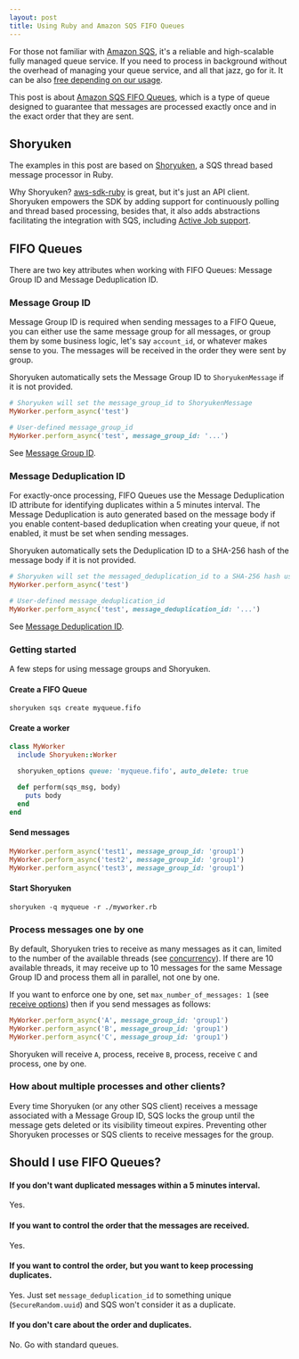 ```yaml
---
layout: post
title: Using Ruby and Amazon SQS FIFO Queues
---
```


For those not familiar with [Amazon SQS](https://aws.amazon.com/sqs/), it's a reliable and high-scalable fully managed queue service. If you need to process in background without the overhead of managing your queue service, and all that jazz, go for it. It can be also [free depending on our usage](https://aws.amazon.com/sqs/pricing/).

This post is about [Amazon SQS FIFO Queues](https://docs.aws.amazon.com/AWSSimpleQueueService/latest/SQSDeveloperGuide/FIFO-queues.html), which is a type of queue designed to guarantee that messages are processed exactly once and in the exact order that they are sent.

## Shoryuken

The examples in this post are based on [Shoryuken](https://github.com/phstc/shoryuken), a SQS thread based message processor in Ruby.

Why Shoryuken? [aws-sdk-ruby](https://github.com/aws/aws-sdk-ruby) is great, but it's just an API client. Shoryuken empowers the SDK by adding support for continuously polling and thread based processing, besides that, it also adds abstractions facilitating the integration with SQS, including [Active Job support](https://github.com/phstc/shoryuken/wiki/Rails-Integration-Active-Job). 

## FIFO Queues

There are two key attributes when working with FIFO Queues: Message Group ID and Message Deduplication ID.

### Message Group ID

Message Group ID is required when sending messages to a FIFO Queue, you can either use the same message group for all messages, or group them by some business logic, let's say `account_id`, or whatever makes sense to you. The messages will be received in the order they were sent by group.

Shoryuken automatically sets the Message Group ID to `ShoryukenMessage` if it is not provided.

```ruby
# Shoryuken will set the message_group_id to ShoryukenMessage
MyWorker.perform_async('test') 

# User-defined message_group_id
MyWorker.perform_async('test', message_group_id: '...')
```

See [Message Group ID](https://docs.aws.amazon.com/AWSSimpleQueueService/latest/SQSDeveloperGuide/FIFO-queues.html#FIFO-queues-message-order).

### Message Deduplication ID

For exactly-once processing, FIFO Queues use the Message Deduplication ID attribute for identifying duplicates within a 5 minutes interval. The Message Deduplication is auto generated based on the message body if you enable content-based deduplication when creating your queue, if not enabled, it must be set when sending messages.

Shoryuken automatically sets the Deduplication ID to a SHA-256 hash of the message body if it is not provided.

```ruby
# Shoryuken will set the messaged_deduplication_id to a SHA-256 hash using the message body
MyWorker.perform_async('test') 

# User-defined message_deduplication_id
MyWorker.perform_async('test', message_deduplication_id: '...')
```

See [Message Deduplication ID](https://docs.aws.amazon.com/AWSSimpleQueueService/latest/SQSDeveloperGuide/FIFO-queues.html#FIFO-queues-exactly-once-processing).


### Getting started

A few steps for using message groups and Shoryuken.

#### Create a FIFO Queue

```shell
shoryuken sqs create myqueue.fifo
```

#### Create a worker

```ruby
class MyWorker
  include Shoryuken::Worker

  shoryuken_options queue: 'myqueue.fifo', auto_delete: true

  def perform(sqs_msg, body)
    puts body
  end
end
```

#### Send messages

```ruby
MyWorker.perform_async('test1', message_group_id: 'group1')
MyWorker.perform_async('test2', message_group_id: 'group1')
MyWorker.perform_async('test3', message_group_id: 'group1')
```

#### Start Shoryuken


```shell
shoryuken -q myqueue -r ./myworker.rb
```

### Process messages one by one

By default, Shoryuken tries to receive as many messages as it can, limited to the number of the available threads (see [concurrency](https://github.com/phstc/shoryuken/wiki/Shoryuken-options#concurrency)). If there are 10 available threads, it may receive up to 10 messages for the same Message Group ID and process them all in parallel, not one by one. 

If you want to enforce one by one, set `max_number_of_messages: 1` (see [receive options](https://github.com/phstc/shoryuken/wiki/Receive-Message-options)) then if you send messages as follows:

```ruby
MyWorker.perform_async('A', message_group_id: 'group1')
MyWorker.perform_async('B', message_group_id: 'group1')
MyWorker.perform_async('C', message_group_id: 'group1')
```

Shoryuken will receive `A`, process, receive `B`, process, receive `C` and process, one by one.

### How about multiple processes and other clients? 

Every time Shoryuken (or any other SQS client) receives a message associated with a Message Group ID, SQS locks the group until the message gets deleted or its visibility timeout expires. Preventing other Shoryuken processes or SQS clients to receive messages for the group.

## Should I use FIFO Queues?

#### If you don't want duplicated messages within a 5 minutes interval.

Yes.

#### If you want to control the order that the messages are received.

Yes.

#### If you want to control the order, but you want to keep processing duplicates.

Yes. Just set `message_deduplication_id` to something unique (`SecureRandom.uuid`) and SQS won't consider it as a duplicate.

#### If you don't care about the order and duplicates.

No. Go with standard queues.